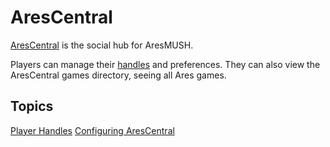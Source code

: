 # AresCentral

[AresCentral](http://arescentral.aresmush.com/) is the social hub for AresMUSH. 

Players can manage their [handles](http://aresmush.com/handles) and preferences.   They can also view the AresCentral games directory, seeing all Ares games.

## Topics

[Player Handles](/help/arescentral/handles)
[Configuring AresCentral](/help/arescentral/config)